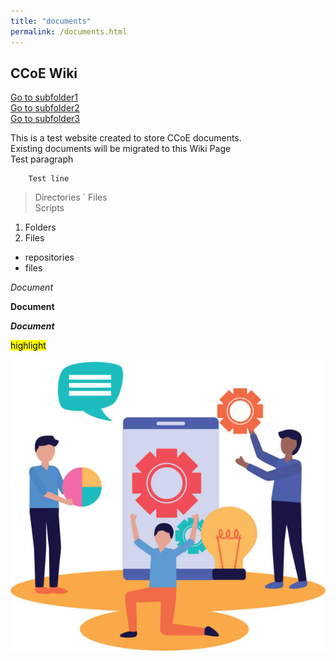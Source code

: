 ```yaml
---
title: "documents"
permalink: /documents.html
---
```


## CCoE Wiki

[Go to subfolder1](./_tabs/about)<br>
[Go to subfolder2](./_tabs/about)<br> 
[Go to subfolder3](./_tabs/about)<br> 



This is a test website created to store CCoE documents.  
Existing documents will be migrated to this Wiki Page<br>
Test paragraph  

        Test line

>Directories  `
>Files  
>Scripts

1. Folders
2. Files

- repositories
- files


*Document*

**Document**

***Document***

<mark>highlight</mark>

![Picture](/assets/images/teamwork.jpg)